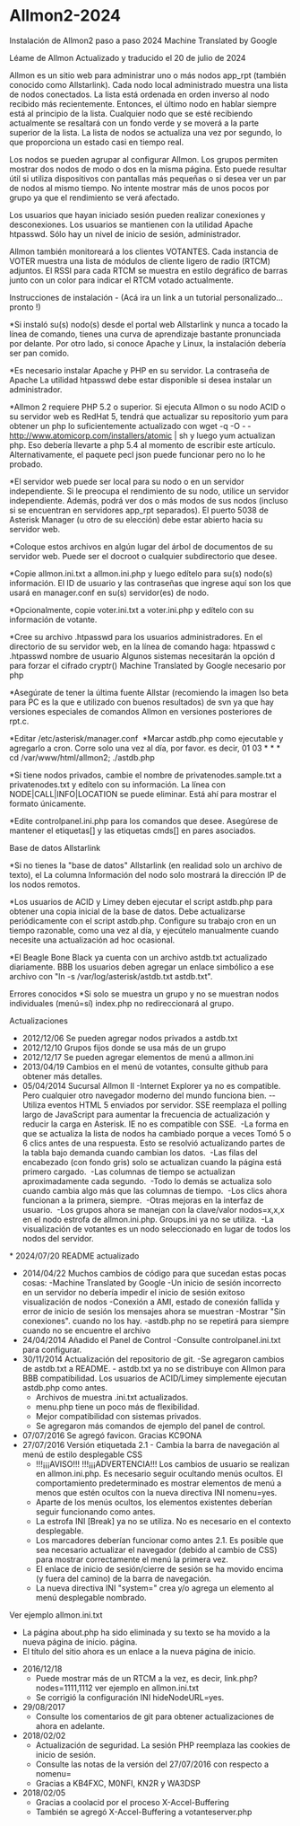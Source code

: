 # Allmon2-2024
Instalación de Allmon2 paso a paso 2024
Machine Translated by Google

Léame de Allmon
Actualizado y traducido el 20 de julio de 2024

Allmon es un sitio web para administrar uno o más nodos app_rpt (también conocido como Allstarlink). Cada nodo local administrado muestra una lista de nodos conectados. La lista está ordenada en orden inverso al nodo recibido más recientemente. Entonces, el último nodo en hablar siempre está al principio de la lista. Cualquier nodo que se esté recibiendo actualmente se resaltará con un fondo verde y se moverá 
a la parte superior de la lista. La lista de nodos se actualiza una vez por segundo, lo que proporciona un estado casi en tiempo real.

Los nodos se pueden agrupar al configurar Allmon. Los grupos permiten mostrar dos nodos de modo o dos en la misma página. Esto puede resultar útil si utiliza dispositivos con pantallas más pequeñas o si desea ver un par de nodos al mismo tiempo. No intente mostrar más de unos pocos por grupo ya que el rendimiento se verá afectado.

Los usuarios que hayan iniciado sesión pueden realizar conexiones y desconexiones. Los usuarios se mantienen con la utilidad Apache htpasswd. Sólo hay un nivel de inicio de sesión, administrador.

Allmon también monitoreará a los clientes VOTANTES. Cada instancia de VOTER muestra una lista de módulos de cliente ligero de radio (RTCM) adjuntos. El RSSI para cada RTCM se muestra en estilo degráfico de barras junto con un color para indicar el RTCM votado actualmente.

Instrucciones de instalación    -   (Acá ira un link a un tutorial personalizado... pronto !)

­*Si instaló su(s) nodo(s) desde el portal web Allstarlink y nunca a tocado la línea de comando, tienes una curva de aprendizaje bastante pronunciada por delante. Por otro lado, si conoce Apache y Linux, la 
instalación debería ser pan comido.

­*Es necesario instalar Apache y PHP en su servidor. La contraseña de Apache La utilidad htpasswd debe estar disponible si desea instalar un administrador.

­*Allmon 2 requiere PHP 5.2 o superior. Si ejecuta Allmon o su nodo ACID o su servidor web es RedHat 5, tendrá que actualizar su repositorio yum para obtener un php lo suficientemente actualizado con 
wget -­q ­-O - ­http://www.atomicorp.com/installers/atomic | sh 
y luego yum actualizan php. Eso debería llevarte a php 5.4 al momento de escribir este artículo. Alternativamente, el paquete pecl json puede funcionar pero no lo he probado.

­*El servidor web puede ser local para su nodo o en un servidor independiente. Si le preocupa el rendimiento de su nodo, utilice un servidor independiente. Además, podrá ver dos o más modos de sus nodos (incluso si se encuentran en servidores app_rpt separados). El puerto 5038 de Asterisk Manager (u otro de su elección) debe estar abierto hacia su servidor web.

­*Coloque estos archivos en algún lugar del árbol de documentos de su servidor web. Puede ser el docroot o cualquier subdirectorio que desee.

­*Copie allmon.ini.txt a allmon.ini.php y luego edítelo para su(s) nodo(s)
información. El ID de usuario y las contraseñas que ingrese aquí son los que usará en manager.conf en su(s) servidor(es) de nodo.

­*Opcionalmente, copie voter.ini.txt a voter.ini.php y edítelo con su información de votante.

­*Cree su archivo .htpasswd para los usuarios administradores. En el directorio de su servidor web, en la línea de comando haga: htpasswd ­c .htpasswd nombre de usuario Algunos sistemas necesitarán la opción ­d para forzar el cifrado cryptr() Machine Translated by Google necesario por php

­*Asegúrate de tener la última fuente Allstar (recomiendo la imagen Iso beta para PC es la que e utilizado con buenos resultados) de svn ya que hay versiones especiales de comandos Allmon en versiones posteriores de rpt.c.

*Editar /etc/asterisk/manager.conf ­ 
*Marcar astdb.php como ejecutable y agregarlo a cron. Corre solo una vez al día, por favor. es decir, 
01 03   * * *  cd /var/www/html/allmon2; ./astdb.php

­*Si tiene nodos privados, cambie el nombre de privatenodes.sample.txt a privatenodes.txt y edítelo con su información.
La línea con NODE|CALL|INFO|LOCATION se puede eliminar. Está ahí para mostrar el formato únicamente.

­*Edite controlpanel.ini.php para los comandos que desee. Asegúrese de mantener el etiquetas[] y las etiquetas cmds[] en pares asociados.

Base de datos Allstarlink

­*Si no tienes la "base de datos" Allstarlink (en realidad solo un archivo de texto), el La columna Información del nodo solo mostrará la dirección IP de los nodos remotos. 

­*Los usuarios de ACID y Limey deben ejecutar el script astdb.php para obtener una copia inicial de la base de datos. Debe actualizarse periódicamente con el script astdb.php. Configure su trabajo cron en un tiempo razonable, como una vez al día, y ejecútelo manualmente cuando necesite una actualización ad hoc ocasional.

­*El Beagle Bone Black ya cuenta con un archivo astdb.txt actualizado diariamente. BBB los usuarios deben agregar un enlace simbólico a ese archivo con "ln -­s /var/log/asterisk/astdb.txt astdb.txt".

Errores conocidos
*Si solo se muestra un grupo y no se muestran nodos individuales (menú=sí) index.php no redireccionará al grupo.

Actualizaciones ­ 
* 2012/12/06 Se pueden agregar nodos privados a astdb.txt ­
* 2012/12/10 Grupos fijos donde se usa más de un grupo ­
* 2012/12/17 Se pueden agregar elementos de menú a allmon.ini ­
* 2013/04/19 Cambios en el menú de votantes, consulte github para obtener más detalles.
* 05/04/2014 Sucursal Allmon II
  -­Internet Explorer ya no es compatible. Pero cualquier otro navegador moderno del mundo funciona bien.
  -­Utiliza eventos HTML 5 enviados por servidor. SSE reemplaza el polling largo de JavaScript para aumentar la frecuencia de actualización y reducir la carga en Asterisk. IE no es compatible con SSE.
­  -La forma en que se actualiza la lista de nodos ha cambiado porque a veces Tomó 5 o 6 clics antes de una respuesta. Esto se resolvió actualizando partes de la tabla bajo demanda cuando cambian los datos.
­  -Las filas del encabezado (con fondo gris) solo se actualizan cuando la página está primero cargado.
­  -Las columnas de tiempo se actualizan aproximadamente cada segundo.
­  -Todo lo demás se actualiza solo cuando cambia algo más que las columnas de tiempo.
­  -Los clics ahora funcionan a la primera, siempre.
­  -Otras mejoras en la interfaz de usuario.
­  -Los grupos ahora se manejan con la clave/valor nodos=x,x,x en el nodo estrofa de allmon.ini.php. Groups.ini ya no se utiliza.
­  -La visualización de votantes es un nodo seleccionado en lugar de todos los nodos del servidor.

­* 2024/07/20 README actualizado 
* 2014/04/22 Muchos cambios de código para que sucedan estas pocas cosas:
  -Machine Translated by Google
  -Un inicio de sesión incorrecto en un servidor no debería impedir el inicio de sesión exitoso visualización de nodos
  -Conexión a AMI, estado de conexión fallida y error de inicio de sesión
los mensajes ahora se muestran
  -Mostrar "Sin conexiones". cuando no los hay.
  -astdb.php no se repetirá para siempre cuando no se encuentre el archivo
* 24/04/2014 Añadido el Panel de Control
  -Consulte controlpanel.ini.txt para configurar.
* 30/11/2014 Actualización del repositorio de git.
  -Se agregaron cambios de astdb.txt a README. -
astdb.txt ya no se distribuye con Allmon para BBB compatibilidad. Los usuarios de ACID/Limey simplemente ejecutan astdb.php como antes.
  - Archivos de muestra .ini.txt actualizados.
  - menu.php tiene un poco más de flexibilidad.
  - Mejor compatibilidad con sistemas privados.
  - Se agregaron más comandos de ejemplo del panel de control.
* 07/07/2016 Se agregó favicon. Gracias KC9ONA
* 27/07/2016 Versión etiquetada 2.1 - Cambia la barra de navegación al menú de estilo desplegable CSS
  - !!!¡¡¡AVISO!!! !!!¡¡¡ADVERTENCIA!!! Los cambios de usuario se realizan en allmon.ini.php. Es necesario seguir ocultando menús ocultos. El comportamiento predeterminado es mostrar elementos de menú a menos que estén ocultos con la nueva directiva INI nomenu=yes.
  - Aparte de los menús ocultos, los elementos existentes deberían seguir funcionando como antes.
  - La estrofa INI [Break] ya no se utiliza. No es necesario en el contexto desplegable.
  - Los marcadores deberían funcionar como antes 2.1. Es posible que sea necesario actualizar el navegador (debido al cambio de CSS) para mostrar correctamente el menú la primera vez.
  - El enlace de inicio de sesión/cierre de sesión se ha movido encima (y fuera del camino) de la barra de navegación.
  - La nueva directiva INI "system=<nombre>" crea y/o agrega un elemento al menú desplegable nombrado.

Ver ejemplo allmon.ini.txt
  - La página about.php ha sido eliminada y su texto se ha movido a la nueva página de inicio. página.
  - El título del sitio ahora es un enlace a la nueva página de inicio.

* 2016/12/18
  - Puede mostrar más de un RTCM a la vez, es decir, link.php?nodes=1111,1112 ver ejemplo en allmon.ini.txt
  - Se corrigió la configuración INI hideNodeURL=yes.
* 29/08/2017
  - Consulte los comentarios de git para obtener actualizaciones de ahora en adelante.
* 2018/02/02
  - Actualización de seguridad. La sesión PHP reemplaza las cookies de inicio de sesión.
  - Consulte las notas de la versión del 27/07/2016 con respecto a nomenu=
  - Gracias a KB4FXC, M0NFI, KN2R y WA3DSP
* 2018/02/05
  - Gracias a coolacid por el proceso X-Accel-Buffering
  - También se agregó X-Accel-Buffering a votanteserver.php


